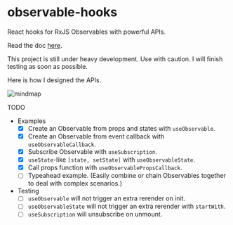 # observable-hooks

React hooks for RxJS Observables with powerful APIs.

Read the doc [here](https://www.crimx.com/observable-hooks).

This project is still under heavy development. Use with caution. I will finish testing as soon as possible.

Here is how I designed the APIs.

![mindmap](https://github.com/crimx/observable-hooks/blob/master/observable-hooks.png?raw=true)

TODO

- Examples
  - [x] Create an Observable from props and states with `useObservable`.
  - [x] Create an Observable from event callback with `useObservableCallback`.
  - [x] Subscribe Observable with `useSubscription`.
  - [x] `useState`-like `[state, setState]` with `useObservableState`.
  - [x] Call props function with `useObservablePropsCallback`.
  - [ ] Typeahead example. (Easily combine or chain Observables together to deal with complex scenarios.)
- Testing
  - [ ] `useObservable` will not trigger an extra rerender on init.
  - [ ] `useObservableState` will not trigger an extra rerender with `startWith`.
  - [ ] `useSubscription` will unsubscribe on unmount.
